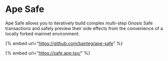 # Ape Safe

Ape Safe allows you to iteratively build complex multi-step Gnosis Safe transactions and safely preview their side effects from the convenience of a locally forked mainnet environment.

{% embed url="https://github.com/banteg/ape-safe" %}

{% embed url="https://safe.ape.tax/" %}





